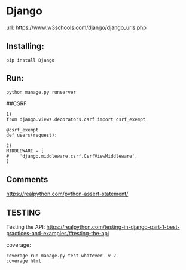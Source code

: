 # Django

url: https://www.w3schools.com/django/django_urls.php

## Installing:
```
pip install Django
```

## Run:
```
python manage.py runserver
```

##CSRF

```
1)
from django.views.decorators.csrf import csrf_exempt

@csrf_exempt
def users(request):

2)
MIDDLEWARE = [
#    'django.middleware.csrf.CsrfViewMiddleware',
]
```

## Comments
https://realpython.com/python-assert-statement/

## TESTING
Testing the API:
https://realpython.com/testing-in-django-part-1-best-practices-and-examples/#testing-the-api

coverage:
```
coverage run manage.py test whatever -v 2
coverage html
```